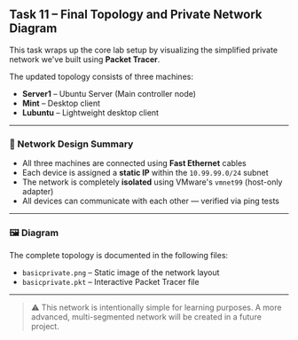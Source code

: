 ## Task 11 – Final Topology and Private Network Diagram

This task wraps up the core lab setup by visualizing the simplified private network we've built using **Packet Tracer**.

The updated topology consists of three machines:

- **Server1** – Ubuntu Server (Main controller node)
- **Mint** – Desktop client
- **Lubuntu** – Lightweight desktop client

---

### 🧠 Network Design Summary

- All three machines are connected using **Fast Ethernet** cables
- Each device is assigned a **static IP** within the `10.99.99.0/24` subnet
- The network is completely **isolated** using VMware's `vmnet99` (host-only adapter)
- All devices can communicate with each other — verified via ping tests

---

### 🖼️ Diagram

The complete topology is documented in the following files:

- `basicprivate.png` – Static image of the network layout  
- `basicprivate.pkt` – Interactive Packet Tracer file

---

> ⚠️ This network is intentionally simple for learning purposes. A more advanced, multi-segmented network will be created in a future project.

